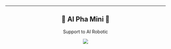 ---

<h2 align="center">🤖 Al Pha Mini 🤖</h2>

<p align="center">
    Support to AI Robotic
</p>
<!--ENDS_HERE_QUOTE_CARD-->


<!--Footer--> 
<p align="center">
  <img src="https://capsule-render.vercel.app/api?type=waving&color=gradient&height=65&section=footer"/>
</p>

